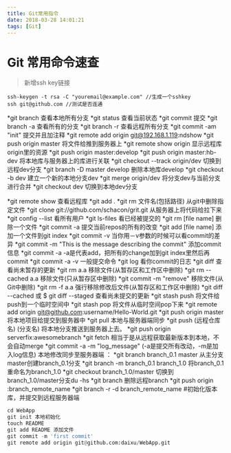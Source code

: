 ```yaml
---
title: Git常用指令
date: 2018-03-28 14:01:21
tags: [Git]
---
```

# Git 常用命令速查
> 新增ssh key链接
```
ssh-keygen -t rsa -C "youremail@example.com" //生成一个sshkey
ssh git@github.com //测试是否连通
```

*git branch 查看本地所有分支
*git status 查看当前状态 
*git commit 提交 
*git branch -a 查看所有的分支
*git branch -r 查看远程所有分支
*git commit -am "init" 提交并且加注释 
*git remote add origin git@192.168.1.119:ndshow
*git push origin master 将文件给推到服务器上 
*git remote show origin 显示远程库origin里的资源 
*git push origin master:develop
*git push origin master:hb-dev 将本地库与服务器上的库进行关联 
*git checkout --track origin/dev 切换到远程dev分支
*git branch -D master develop 删除本地库develop
*git checkout -b dev 建立一个新的本地分支dev
*git merge origin/dev 将分支dev与当前分支进行合并
*git checkout dev 切换到本地dev分支
<!--more-->
*git remote show 查看远程库
*git add .
*git rm 文件名(包括路径) 从git中删除指定文件
*git clone git://github.com/schacon/grit.git 从服务器上将代码给拉下来
*git config --list 看所有用户
*git ls-files 看已经被提交的
*git rm [file name] 删除一个文件
*git commit -a 提交当前repos的所有的改变
*git add [file name] 添加一个文件到git index
*git commit -v 当你用－v参数的时候可以看commit的差异
*git commit -m "This is the message describing the commit" 添加commit信息
*git commit -a -a是代表add，把所有的change加到git index里然后再commit
*git commit -a -v 一般提交命令
*git log 看你commit的日志
*git diff 查看尚未暂存的更新
*git rm a.a 移除文件(从暂存区和工作区中删除)
*git rm --cached a.a 移除文件(只从暂存区中删除)
*git commit -m "remove" 移除文件(从Git中删除)
*git rm -f a.a 强行移除修改后文件(从暂存区和工作区中删除)
*git diff --cached 或 $ git diff --staged 查看尚未提交的更新
*git stash push 将文件给push到一个临时空间中
*git stash pop 将文件从临时空间pop下来
*git remote add origin git@github.com:username/Hello-World.git
*git push origin master 将本地项目给提交到服务器中
*git pull 本地与服务器端同步
*git push (远程仓库名) (分支名) 将本地分支推送到服务器上去。
*git push origin serverfix:awesomebranch
*git fetch 相当于是从远程获取最新版本到本地，不会自动merge
*git commit -a -m "log_message" (-a是提交所有改动，-m是加入log信息) 本地修改同步至服务器端 ：
*git branch branch_0.1 master 从主分支master创建branch_0.1分支
*git branch -m branch_0.1 branch_1.0 将branch_0.1重命名为branch_1.0
*git checkout branch_1.0/master 切换到branch_1.0/master分支du -hs
*git branch 删除远程branch
*git push origin :branch_remote_name
*git branch -r -d branch_remote_name
#初始化版本库，并提交到远程服务器端
```python
cd WebApp
git init 本地初始化
touch README
git add README 添加文件
git commit -m 'first commit'
git remote add origin git@github.com:daixu/WebApp.git
```